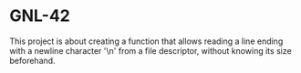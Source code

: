 # GNL-42
This project is about creating a function that allows reading a line ending with a newline character '\n' from a file descriptor, without knowing its size beforehand.
